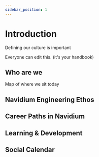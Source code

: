 ```yaml
---
sidebar_position: 1
---
```


# Introduction

Defining our culture is important

Everyone can edit this. (it's your handbook)

## Who are we

Map of where we sit today


## Navidium Engineering Ethos

## Career Paths in Navidium

## Learning & Development

## Social Calendar
